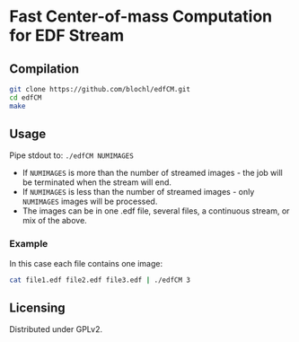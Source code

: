# Fast Center-of-mass Computation for EDF Stream

## Compilation

```sh
git clone https://github.com/blochl/edfCM.git
cd edfCM
make
```

## Usage

Pipe stdout to: `./edfCM NUMIMAGES`

* If `NUMIMAGES` is more than the number of streamed images - the job will be terminated when the stream will end.
* If `NUMIMAGES` is less than the number of streamed images - only `NUMIMAGES` images will be processed.
* The images can be in one .edf file, several files, a continuous stream, or mix of the above.

### Example

In this case each file contains one image:

```sh
cat file1.edf file2.edf file3.edf | ./edfCM 3
```


## Licensing

Distributed under GPLv2.
